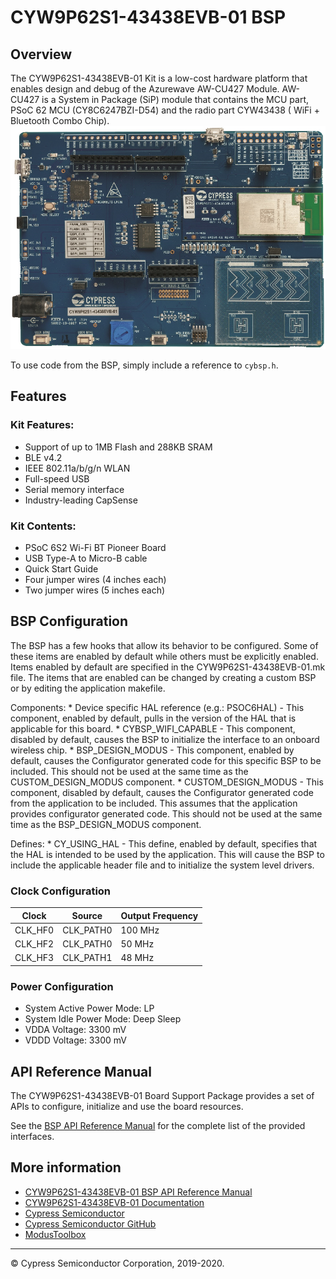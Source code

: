 # CYW9P62S1-43438EVB-01 BSP

## Overview

The CYW9P62S1-43438EVB-01 Kit is a low-cost hardware platform that enables design and debug of the Azurewave AW-CU427 Module. AW-CU427 is a System in Package (SiP) module that contains the MCU part, PSoC 62 MCU (CY8C6247BZI-D54) and the radio part CYW43438 ( WiFi + Bluetooth Combo Chip).
![](docs/html/board.png)

To use code from the BSP, simply include a reference to `cybsp.h`.

## Features

### Kit Features:

* Support of up to 1MB Flash and 288KB SRAM
* BLE v4.2
* IEEE 802.11a/b/g/n WLAN
* Full-speed USB
* Serial memory interface
* Industry-leading CapSense

### Kit Contents:

* PSoC 6S2 Wi-Fi BT Pioneer Board
* USB Type-A to Micro-B cable
* Quick Start Guide
* Four jumper wires (4 inches each)
* Two jumper wires (5 inches each)

## BSP Configuration

The BSP has a few hooks that allow its behavior to be configured. Some of these items are enabled by default while others must be explicitly enabled. Items enabled by default are specified in the CYW9P62S1-43438EVB-01.mk file. The items that are enabled can be changed by creating a custom BSP or by editing the application makefile.

Components:
    * Device specific HAL reference (e.g.: PSOC6HAL) - This component, enabled by default, pulls in the version of the HAL that is applicable for this board.
    * CYBSP_WIFI_CAPABLE - This component, disabled by default, causes the BSP to initialize the interface to an onboard wireless chip.
    * BSP_DESIGN_MODUS - This component, enabled by default, causes the Configurator generated code for this specific BSP to be included. This should not be used at the same time as the CUSTOM_DESIGN_MODUS component.
    * CUSTOM_DESIGN_MODUS - This component, disabled by default, causes the Configurator generated code from the application to be included. This assumes that the application provides configurator generated code. This should not be used at the same time as the BSP_DESIGN_MODUS component.

Defines:
    * CY_USING_HAL - This define, enabled by default, specifies that the HAL is intended to be used by the application. This will cause the BSP to include the applicable header file and to initialize the system level drivers.

### Clock Configuration

| Clock    | Source    | Output Frequency |
|----------|-----------|------------------|
| CLK_HF0  | CLK_PATH0 | 100 MHz          |
| CLK_HF2  | CLK_PATH0 | 50 MHz           |
| CLK_HF3  | CLK_PATH1 | 48 MHz           |

### Power Configuration

* System Active Power Mode: LP
* System Idle Power Mode: Deep Sleep
* VDDA Voltage: 3300 mV
* VDDD Voltage: 3300 mV

## API Reference Manual

The CYW9P62S1-43438EVB-01 Board Support Package provides a set of APIs to configure, initialize and use the board resources.

See the [BSP API Reference Manual][api] for the complete list of the provided interfaces.

## More information
* [CYW9P62S1-43438EVB-01 BSP API Reference Manual][api]
* [CYW9P62S1-43438EVB-01 Documentation](https://www.cypress.com/documentation/development-kitsboards/cyw9p62s1-43438evb-01-psoc-62s1-wi-fi-bt-pioneer-kit)
* [Cypress Semiconductor](http://www.cypress.com)
* [Cypress Semiconductor GitHub](https://github.com/cypresssemiconductorco)
* [ModusToolbox](https://www.cypress.com/products/modustoolbox-software-environment)

[api]: https://cypresssemiconductorco.github.io/TARGET_CYW9P62S1-43438EVB-01/html/modules.html

---
© Cypress Semiconductor Corporation, 2019-2020.